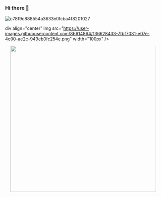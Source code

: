 ### Hi there 👋

![c78f9c888554a3633e0fcba4f8201027](https://user-images.githubusercontent.com/86614864/136628433-7fbf7031-e07e-4c00-ae2c-949eb0fc254e.png)


div align="center"
img src="https://user-images.githubusercontent.com/86614864/136628433-7fbf7031-e07e-4c00-ae2c-949eb0fc254e.png" width="100px" />
</div>

<p align="center">
  <img width="470" src="https://user-images.githubusercontent.com/86614864/136628433-7fbf7031-e07e-4c00-ae2c-949eb0fc254e.png">
</p>
